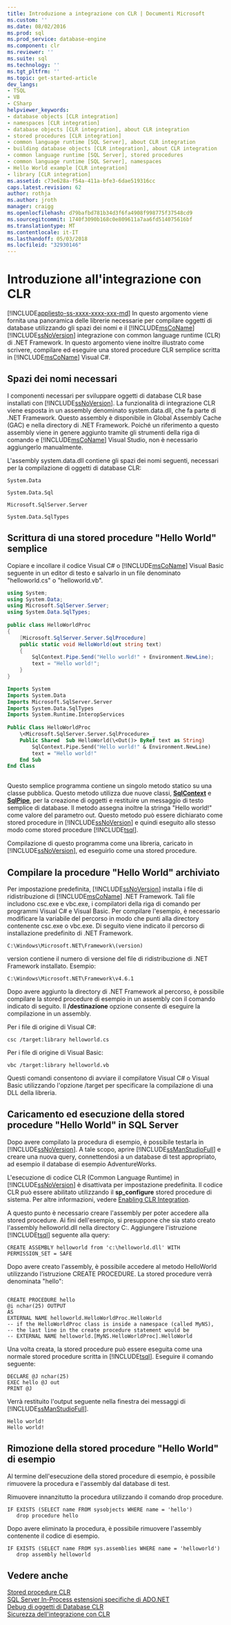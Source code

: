 ```yaml
---
title: Introduzione a integrazione con CLR | Documenti Microsoft
ms.custom: ''
ms.date: 08/02/2016
ms.prod: sql
ms.prod_service: database-engine
ms.component: clr
ms.reviewer: ''
ms.suite: sql
ms.technology: ''
ms.tgt_pltfrm: ''
ms.topic: get-started-article
dev_langs:
- TSQL
- VB
- CSharp
helpviewer_keywords:
- database objects [CLR integration]
- namespaces [CLR integration]
- database objects [CLR integration], about CLR integration
- stored procedures [CLR integration]
- common language runtime [SQL Server], about CLR integration
- building database objects [CLR integration], about CLR integration
- common language runtime [SQL Server], stored procedures
- common language runtime [SQL Server], namespaces
- Hello World example [CLR integration]
- library [CLR integration]
ms.assetid: c73e628a-f54a-411a-bfe3-6dae519316cc
caps.latest.revision: 62
author: rothja
ms.author: jroth
manager: craigg
ms.openlocfilehash: d79bafbd781b34d3f6fa4908f998775f37548cd9
ms.sourcegitcommit: 1740f3090b168c0e809611a7aa6fd514075616bf
ms.translationtype: MT
ms.contentlocale: it-IT
ms.lasthandoff: 05/03/2018
ms.locfileid: "32930146"
---
```

# <a name="getting-started-with-clr-integration"></a>Introduzione all'integrazione con CLR
[!INCLUDE[appliesto-ss-xxxx-xxxx-xxx-md](../../../includes/appliesto-ss-xxxx-xxxx-xxx-md.md)]
  In questo argomento viene fornita una panoramica delle librerie necessarie per compilare oggetti di database utilizzando gli spazi dei nomi e il [!INCLUDE[msCoName](../../../includes/msconame-md.md)] [!INCLUDE[ssNoVersion](../../../includes/ssnoversion-md.md)] integrazione con common language runtime (CLR) di .NET Framework. In questo argomento viene inoltre illustrato come scrivere, compilare ed eseguire una stored procedure CLR semplice scritta in [!INCLUDE[msCoName](../../../includes/msconame-md.md)] Visual C#.  
  
## <a name="required-namespaces"></a>Spazi dei nomi necessari  
 I componenti necessari per sviluppare oggetti di database CLR base installati con [!INCLUDE[ssNoVersion](../../../includes/ssnoversion-md.md)]. La funzionalità di integrazione CLR viene esposta in un assembly denominato system.data.dll, che fa parte di .NET Framework. Questo assembly è disponibile in Global Assembly Cache (GAC) e nella directory di .NET Framework. Poiché un riferimento a questo assembly viene in genere aggiunto tramite gli strumenti della riga di comando e [!INCLUDE[msCoName](../../../includes/msconame-md.md)] Visual Studio, non è necessario aggiungerlo manualmente.  
  
 L'assembly system.data.dll contiene gli spazi dei nomi seguenti, necessari per la compilazione di oggetti di database CLR:  
  
 `System.Data`  
  
 `System.Data.Sql`  
  
 `Microsoft.SqlServer.Server`  
  
 `System.Data.SqlTypes`  
  
## <a name="writing-a-simple-hello-world-stored-procedure"></a>Scrittura di una stored procedure "Hello World" semplice  
 Copiare e incollare il codice Visual C# o [!INCLUDE[msCoName](../../../includes/msconame-md.md)] Visual Basic seguente in un editor di testo e salvarlo in un file denominato "helloworld.cs" o "helloworld.vb".  
  
```csharp  
using System;  
using System.Data;  
using Microsoft.SqlServer.Server;  
using System.Data.SqlTypes;  
  
public class HelloWorldProc  
{  
    [Microsoft.SqlServer.Server.SqlProcedure]  
    public static void HelloWorld(out string text)  
    {  
        SqlContext.Pipe.Send("Hello world!" + Environment.NewLine);  
        text = "Hello world!";  
    }  
}  
```  
  
```vb  
Imports System  
Imports System.Data  
Imports Microsoft.SqlServer.Server  
Imports System.Data.SqlTypes  
Imports System.Runtime.InteropServices  
  
Public Class HelloWorldProc  
    \<Microsoft.SqlServer.Server.SqlProcedure> _   
    Public Shared  Sub HelloWorld(\<Out()> ByRef text as String)  
        SqlContext.Pipe.Send("Hello world!" & Environment.NewLine)  
        text = "Hello world!"  
    End Sub  
End Class  
  
```  
  
 Questo semplice programma contiene un singolo metodo statico su una classe pubblica. Questo metodo utilizza due nuove classi, **[SqlContext](https://msdn.microsoft.com/library/microsoft.sqlserver.server.sqlcontext.aspx)** e **[SqlPipe](https://msdn.microsoft.com/library/microsoft.sqlserver.server.sqlpipe.aspx)**, per la creazione di oggetti e restituire un messaggio di testo semplice di database. Il metodo assegna inoltre la stringa "Hello world!" come valore del parametro out. Questo metodo può essere dichiarato come stored procedure in [!INCLUDE[ssNoVersion](../../../includes/ssnoversion-md.md)] e quindi eseguito allo stesso modo come stored procedure [!INCLUDE[tsql](../../../includes/tsql-md.md)].  
  
 Compilazione di questo programma come una libreria, caricato in [!INCLUDE[ssNoVersion](../../../includes/ssnoversion-md.md)], ed eseguirlo come una stored procedure.  
  
## <a name="compile-the-hello-world-stored-procedure"></a>Compilare la procedure "Hello World" archiviato  
 Per impostazione predefinita, [!INCLUDE[ssNoVersion](../../../includes/ssnoversion-md.md)] installa i file di ridistribuzione di [!INCLUDE[msCoName](../../../includes/msconame-md.md)] .NET Framework. Tali file includono csc.exe e vbc.exe, i compilatori della riga di comando per programmi Visual C# e Visual Basic. Per compilare l'esempio, è necessario modificare la variabile del percorso in modo che punti alla directory contenente csc.exe o vbc.exe. Di seguito viene indicato il percorso di installazione predefinito di .NET Framework.  
  
```  
C:\Windows\Microsoft.NET\Framework\(version)  
```  
  
 version contiene il numero di versione del file di ridistribuzione di .NET Framework installato. Esempio:  
  
```  
C:\Windows\Microsoft.NET\Framework\v4.6.1  
```  
  
 Dopo avere aggiunto la directory di .NET Framework al percorso, è possibile compilare la stored procedure di esempio in un assembly con il comando indicato di seguito. Il **/destinazione** opzione consente di eseguire la compilazione in un assembly.  
  
 Per i file di origine di Visual C#:  
  
```  
csc /target:library helloworld.cs   
```  
  
 Per i file di origine di Visual Basic:  
  
```  
vbc /target:library helloworld.vb  
```  
  
 Questi comandi consentono di avviare il compilatore Visual C# o Visual Basic utilizzando l'opzione /target per specificare la compilazione di una DLL della libreria.  
  
## <a name="loading-and-running-the-hello-world-stored-procedure-in-sql-server"></a>Caricamento ed esecuzione della stored procedure "Hello World" in SQL Server  
 Dopo avere compilato la procedura di esempio, è possibile testarla in [!INCLUDE[ssNoVersion](../../../includes/ssnoversion-md.md)]. A tale scopo, aprire [!INCLUDE[ssManStudioFull](../../../includes/ssmanstudiofull-md.md)] e creare una nuova query, connettendosi a un database di test appropriato, ad esempio il database di esempio AdventureWorks.  
  
 L'esecuzione di codice CLR (Common Language Runtime) in [!INCLUDE[ssNoVersion](../../../includes/ssnoversion-md.md)] è disattivata per impostazione predefinita. Il codice CLR può essere abilitato utilizzando il **sp_configure** stored procedure di sistema. Per altre informazioni, vedere [Enabling CLR Integration](../../../relational-databases/clr-integration/clr-integration-enabling.md).  
  
 A questo punto è necessario creare l'assembly per poter accedere alla stored procedure. Ai fini dell'esempio, si presuppone che sia stato creato l'assembly helloworld.dll nella directory C:\. Aggiungere l'istruzione [!INCLUDE[tsql](../../../includes/tsql-md.md)] seguente alla query:  
  
```  
CREATE ASSEMBLY helloworld from 'c:\helloworld.dll' WITH PERMISSION_SET = SAFE  
```  
  
 Dopo avere creato l'assembly, è possibile accedere al metodo HelloWorld utilizzando l'istruzione CREATE PROCEDURE. La stored procedure verrà denominata "hello":  
  
```  
  
CREATE PROCEDURE hello  
@i nchar(25) OUTPUT  
AS  
EXTERNAL NAME helloworld.HelloWorldProc.HelloWorld  
-- if the HelloWorldProc class is inside a namespace (called MyNS),  
-- the last line in the create procedure statement would be  
-- EXTERNAL NAME helloworld.[MyNS.HelloWorldProc].HelloWorld  
```  
  
 Una volta creata, la stored procedure può essere eseguita come una normale stored procedure scritta in [!INCLUDE[tsql](../../../includes/tsql-md.md)]. Eseguire il comando seguente:  
  
```  
DECLARE @J nchar(25)  
EXEC hello @J out  
PRINT @J  
```  
  
 Verrà restituito l'output seguente nella finestra dei messaggi di [!INCLUDE[ssManStudioFull](../../../includes/ssmanstudiofull-md.md)].  
  
```  
Hello world!  
Hello world!  
```  
  
## <a name="removing-the-hello-world-stored-procedure-sample"></a>Rimozione della stored procedure "Hello World" di esempio  
 Al termine dell'esecuzione della stored procedure di esempio, è possibile rimuovere la procedura e l'assembly dal database di test.  
  
 Rimuovere innanzitutto la procedura utilizzando il comando drop procedure.  
  
```  
IF EXISTS (SELECT name FROM sysobjects WHERE name = 'hello')  
   drop procedure hello  
```  
  
 Dopo avere eliminato la procedura, è possibile rimuovere l'assembly contenente il codice di esempio.  
  
```  
IF EXISTS (SELECT name FROM sys.assemblies WHERE name = 'helloworld')  
   drop assembly helloworld  
```  
  
## <a name="see-also"></a>Vedere anche  
 [Stored procedure CLR](http://msdn.microsoft.com/library/bbdd51b2-a9b4-4916-ba6f-7957ac6c3f33)   
 [SQL Server In-Process estensioni specifiche di ADO.NET](../../../relational-databases/clr-integration-data-access-in-process-ado-net/sql-server-in-process-specific-extensions-to-ado-net.md)   
 [Debug di oggetti di Database CLR](../../../relational-databases/clr-integration/debugging-clr-database-objects.md)   
 [Sicurezza dell'integrazione con CLR](../../../relational-databases/clr-integration/security/clr-integration-security.md)  
  
  

